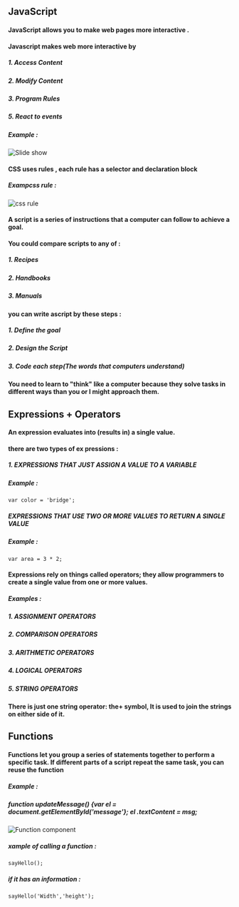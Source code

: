 ## JavaScript
#### JavaScript allows you to make web pages more interactive .

#### Javascript makes web more interactive by 
##### 1. Access Content
##### 2. Modify Content
##### 3. Program Rules
##### 5. React to events

##### Example :
![Slide show](https://www.cssscript.com/wp-content/uploads/2016/04/Slideshow.js.jpg)

#### CSS uses rules , each rule has a selector and declaration block
##### Exampcss rule : 
![css rule](https://www.w3schools.com/whatis/img_selector.gif)

#### A script is a series of instructions that a computer can follow to achieve a goal.

#### You could compare scripts to any of :
##### 1. Recipes
##### 2. Handbooks
##### 3. Manuals

#### you can write ascript by these steps : 
##### 1. Define the goal
##### 2. Design the Script 
##### 3. Code each step(The words that computers understand)

#### You need to learn to "think" like a computer because they solve tasks in different ways than you or I might approach them. 


## Expressions + Operators
#### An expression evaluates into (results in) a single value.
#### there are two types of ex pressions :
##### 1. EXPRESSIONS THAT JUST ASSIGN A VALUE TO A VARIABLE
##### Example :
 `var color = 'bridge';`
##### EXPRESSIONS THAT USE TWO OR MORE VALUES TO RETURN A SINGLE VALUE 
##### Example : 
`var area = 3 * 2;`

#### Expressions rely on things called operators; they allow programmers to create a single value from one or more values. 

##### Examples : 
##### 1. ASSIGNMENT OPERATORS 
##### 2. COMPARISON OPERATORS
##### 3. ARITHMETIC OPERATORS 
##### 4. LOGICAL OPERATORS
##### 5. STRING OPERATORS

#### There is just one string operator: the+ symbol, It is used to join the strings on either side of it. 

## Functions 
#### Functions let you group a series of statements together to perform a specific task. If different parts of a script repeat the same task, you can reuse the function

##### Example : 
##### *function updateMessage() {var el = document.getElementByld('message'}; el .textContent = msg;*

![Function component](https://res.cloudinary.com/practicaldev/image/fetch/s--OKK_5-yp--/c_limit%2Cf_auto%2Cfl_progressive%2Cq_auto%2Cw_880/https://raddevon.com/wp-content/uploads/2019/07/function-declaration-diagram-1024x282.png)

##### xample of calling a function :
`sayHello();`
##### if it has an information :
`sayHello('Width','height');`




